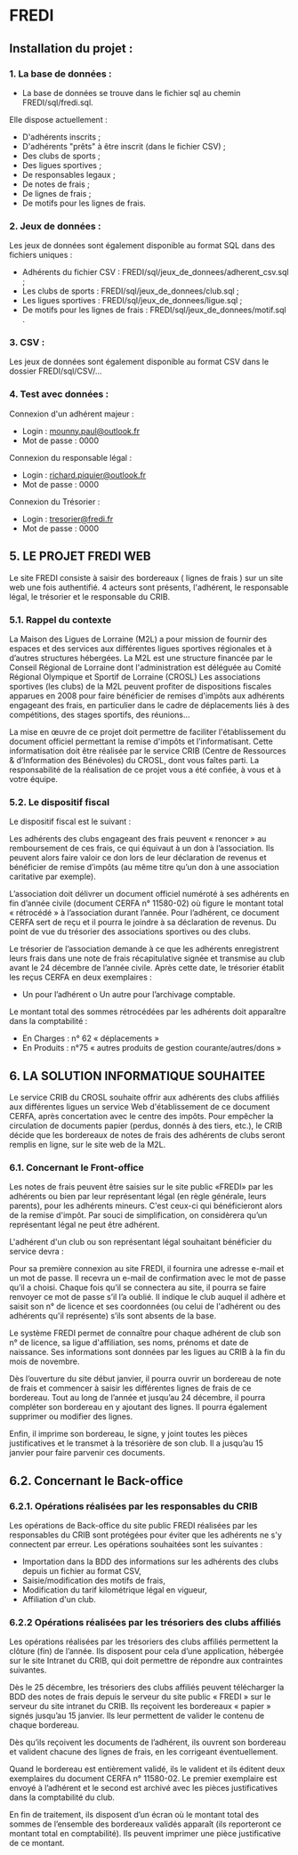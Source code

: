 # FREDI

## Installation du projet :

### 1. La base de données :
- La base de données se trouve dans le fichier sql au chemin FREDI/sql/fredi.sql.

Elle dispose actuellement :
- D'adhérents inscrits ;
- D'adhérents "prêts" à être inscrit (dans le fichier CSV) ;
- Des clubs de sports ;
- Des ligues sportives ;
- De responsables legaux ;
- De notes de frais ;
- De lignes de frais ;
- De motifs pour les lignes de frais.

### 2. Jeux de données :
Les jeux de données sont également disponible au format SQL dans des fichiers uniques :
- Adhérents du fichier CSV : FREDI/sql/jeux_de_donnees/adherent_csv.sql ;
- Les clubs de sports : FREDI/sql/jeux_de_donnees/club.sql ; 
- Les ligues sportives : FREDI/sql/jeux_de_donnees/ligue.sql ;
- De motifs pour les lignes de frais : FREDI/sql/jeux_de_donnees/motif.sql .

### 3. CSV :
Les jeux de données sont également disponible au format CSV dans le dossier FREDI/sql/CSV/...

### 4. Test avec données :

Connexion d'un adhérent majeur : 
- Login : mounny.paul@outlook.fr
- Mot de passe : 0000

Connexion du responsable légal : 
- Login : richard.piquier@outlook.fr
- Mot de passe : 0000

Connexion du Trésorier :
- Login : tresorier@fredi.fr
- Mot de passe : 0000


## 5. LE PROJET FREDI WEB
Le site FREDI consiste à saisir des bordereaux ( lignes de frais ) sur un site web une fois authentifié. 4 acteurs sont présents, l'adhérent, le responsable légal, le trésorier et le responsable du CRIB.

### 5.1. Rappel du contexte
La Maison des Ligues de Lorraine (M2L) a pour mission de fournir des espaces et des services aux différentes ligues sportives régionales et à d’autres structures hébergées. La M2L est une structure financée par le Conseil Régional de Lorraine dont l'administration est déléguée au Comité Régional Olympique et Sportif de Lorraine (CROSL) Les associations sportives (les clubs) de la M2L peuvent profiter de dispositions fiscales apparues en 2008 pour faire bénéficier de remises d'impôts aux adhérents engageant des frais, en particulier dans le cadre de déplacements liés à des compétitions, des stages sportifs, des réunions... 

La mise en œuvre de ce projet doit permettre de faciliter l'établissement du document officiel permettant la remise d'impôts et l’informatisant. Cette informatisation doit être réalisée par le service CRIB (Centre de Ressources & d’Information des Bénévoles) du CROSL, dont vous faîtes parti. La responsabilité de la réalisation de ce projet vous a été confiée, à vous et à votre équipe.

### 5.2. Le dispositif fiscal
Le dispositif fiscal est le suivant :

Les adhérents des clubs engageant des frais peuvent « renoncer » au remboursement de ces frais, ce qui équivaut à un don à l’association. Ils peuvent alors faire valoir ce don lors de leur déclaration de revenus et bénéficier de remise d’impôts (au même titre qu’un don à une association caritative par exemple).

L’association doit délivrer un document officiel numéroté à ses adhérents en fin d’année civile (document CERFA n° 11580-02) où figure le montant total « rétrocédé » à l’association durant l’année. Pour l’adhérent, ce document CERFA sert de reçu et il pourra le joindre à sa déclaration de revenus. Du point de vue du trésorier des associations sportives ou des clubs.

Le trésorier de l’association demande à ce que les adhérents enregistrent leurs frais dans une note de frais récapitulative signée et transmise au club avant le 24 décembre de l’année civile. Après cette date, le trésorier établit les reçus CERFA en deux exemplaires :
- Un pour l’adhérent o Un autre pour l’archivage comptable.

Le montant total des sommes rétrocédées par les adhérents doit apparaître dans la comptabilité : 
- En Charges : n° 62 « déplacements »
- En Produits : n°75 « autres produits de gestion courante/autres/dons »

## 6. LA SOLUTION INFORMATIQUE SOUHAITEE
Le service CRIB du CROSL souhaite offrir aux adhérents des clubs affiliés aux différentes ligues un service Web d'établissement de ce document CERFA, après concertation avec le centre des impôts. Pour empêcher la circulation de documents papier (perdus, donnés à des tiers, etc.), le CRIB décide que les bordereaux de notes de frais des adhérents de clubs seront remplis en ligne, sur le site web de la M2L.

### 6.1. Concernant le Front-office
Les notes de frais peuvent être saisies sur le site public «FREDI» par les adhérents ou bien par leur représentant légal (en règle générale, leurs parents), pour les adhérents mineurs. C'est ceux-ci qui bénéficieront alors de la remise d'impôt. Par souci de simplification, on considèrera qu’un représentant légal ne peut être adhérent. 

L'adhérent d'un club ou son représentant légal souhaitant bénéficier du service devra :

Pour sa première connexion au site FREDI, il fournira une adresse e-mail et un mot de passe. Il recevra un e-mail de confirmation avec le mot de passe qu’il a choisi.
Chaque fois qu’il se connectera au site, il pourra se faire renvoyer ce mot de passe s’il l’a oublié. Il indique le club auquel il adhère et saisit son n° de licence et ses coordonnées (ou celui de l'adhérent ou des adhérents qu'il représente) s’ils sont absents de la base.

Le système FREDI permet de connaître pour chaque adhérent de club son n° de licence, sa ligue d'affiliation, ses noms, prénoms et date de naissance. Ses informations sont données par les ligues au CRIB à la fin du mois de novembre.

Dès l’ouverture du site début janvier, il pourra ouvrir un bordereau de note de frais et commencer à saisir les différentes lignes de frais de ce bordereau. Tout au long de l’année et jusqu’au 24 décembre, il pourra compléter son bordereau en y ajoutant des lignes. Il pourra également supprimer ou modifier des lignes.

Enfin, il imprime son bordereau, le signe, y joint toutes les pièces justificatives et le transmet à la trésorière de son club. Il a jusqu’au 15 janvier pour faire parvenir ces documents.

## 6.2. Concernant le Back-office
### 6.2.1. Opérations réalisées par les responsables du CRIB
Les opérations de Back-office du site public FREDI réalisées par les responsables du CRIB sont protégées pour éviter que les adhérents ne s'y connectent par erreur. Les opérations souhaitées sont les suivantes :

- Importation dans la BDD des informations sur les adhérents des clubs depuis un fichier au format CSV,
- Saisie/modification des motifs de frais,
- Modification du tarif kilométrique légal en vigueur,
- Affiliation d'un club.

### 6.2.2 Opérations réalisées par les trésoriers des clubs affiliés
Les opérations réalisées par les trésoriers des clubs affiliés permettent la clôture (fin) de l’année. Ils disposent pour cela d’une application, hébergée sur le site Intranet du CRIB, qui doit permettre de répondre aux contraintes suivantes.

Dès le 25 décembre, les trésoriers des clubs affiliés peuvent télécharger la BDD des notes de frais depuis le serveur du site public « FREDI » sur le serveur du site intranet du CRIB.
Ils reçoivent les bordereaux « papier » signés jusqu’au 15 janvier. Ils leur permettent de valider le contenu de chaque bordereau. 

Dès qu’ils reçoivent les documents de l’adhérent, ils ouvrent son bordereau et valident chacune des lignes de frais, en les corrigeant éventuellement.

Quand le bordereau est entièrement validé, ils le valident et ils éditent deux exemplaires du document CERFA n° 11580-02. Le premier exemplaire est envoyé à l’adhérent et le second est archivé avec les pièces justificatives dans la comptabilité du club.

En fin de traitement, ils disposent d’un écran où le montant total des sommes de l’ensemble des bordereaux validés apparaît (ils reporteront ce montant total en comptabilité). Ils peuvent imprimer une pièce justificative de ce montant.
